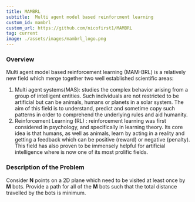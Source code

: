 ```yaml
---
title: MAMBRL
subtitle:  Multi agent model based reinforcment learning 
custom_id: mambrl
custom_url: https://github.com/nicofirst1/MAMBRL
tag: current
image: ./assets/images/mambrl_logo.png
---
```



### Overview

Multi  agent  model  based  reinforcement  learning  (MAM-BRL) is a relatively new field which merge together two well established scientific areas:
1. Multi agent systems(MAS):  studies  the  complex  behavior arising from a group of intelligent entities. Such individuals  are  not  restricted  to  be  artificial  but  can  be animals,  humans  or  planets  in  a  solar  system.  The  aim of this field is to understand, predict and sometime copy such  patterns  in  order  to  comprehend  the  underlying rules and aid humanity.
2.   Reinforcement  Learning  (RL)  :  reinforcement  learning was  first  considered  in  psychology,  and  specifically  in learning  theory.  Its  core  idea  is  that  humans,  as  well as  animals,  learn  by  acting  in  a  reality  and  getting  a feedback  which  can  be  positive  (reward)  or  negative (penalty).  This  field  has  also  proven  to  be  immensely helpful for artificial intelligence where is now one of its most prolific fields.


### Description of the Problem

Consider **N** points on a 2D plane which need to be visited at least once by  **M** bots. Provide a path for all of the **M** bots such that the total distance travelled by the bots is minimum.
